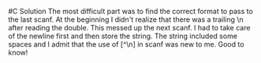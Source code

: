 #C Solution
The most difficult part was to find the correct format to pass to the last scanf.
At the beginning I didn't realize that there was a trailing \n after reading the double. This messed up the next scanf.
I had to take care of the newline first and then store the string. 
The string included some spaces and I admit that the use of [^\n] in scanf was new to me. 
Good to know!
